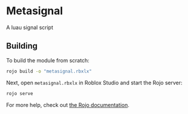# Metasignal
A luau signal script

## Building
To build the module from scratch:

```bash
rojo build -o "metasignal.rbxlx"
```

Next, open `metasignal.rbxlx` in Roblox Studio and start the Rojo server:

```bash
rojo serve
```

For more help, check out [the Rojo documentation](https://rojo.space/docs).